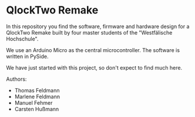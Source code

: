 QlockTwo Remake
===============

In this repository you find the software, firmware and hardware design for a QlockTwo Remake built by four master students of the "Westfälische Hochschule".

We use an Arduino Micro as the central microcontroller. The software is written in PySide.

We have just started with this project, so don't expect to find much here.


Authors:
- Thomas Feldmann
- Marlene Feldmann
- Manuel Fehmer
- Carsten Hußmann

